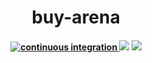 <h1 align="center">
   buy-arena
</h1>

<!-- <p align="center">
  <i align="center">software.⚙️</i>
</p> -->

<h4 align="center">
  <a href="https://github.com/amplication/amplication/actions/workflows/ci.yml">
    <img src="https://img.shields.io/github/actions/workflow/status/amplication/amplication/ci.yml?branch=master&label=build&style=flat-square" alt="continuous integration">
  <a href="https://github.com/Vinyl-Davyl/buy-arena"><img src=https://img.shields.io/badge/status-production-brightgreen.svg?colorA=087c08></a>
  <!-- <a href="https://github.com/Vinyl-Davyl/buy-arena/releases/"><img src=https://img.shields.io/github/release/Vinyl-Davyl/buy-arena.svg?colorB=58839b></a> -->
  <a href="https://github.com/Vinyl-Davyl/buy-arena/LICENSE"><img src=https://img.shields.io/github/license/sourcerer-io/sourcerer-app.svg?colorB=ff0000></a>
  <br>
</h4>
